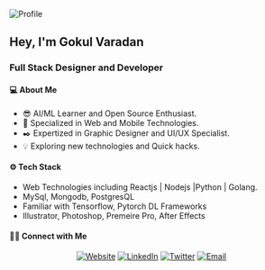 ![Profile](https://lh3.googleusercontent.com/eIp2tCUQZX53b6nvdx_mxYFHBT8wJHCharkO8A94OGkkWwiXFLJjhmHUUDRvmYU8yw7fKYqCtO_goD7yQye1u6G5vjzD5Pfdtf0gsGT_mm4nV5N65W9Hy7O_BgAxbpa34NOjNilk4UTiVuVCwteXJTySDc_l1guiusQoaeyPORX1HUtbOg--fiuPlxLvBgdfJ9RKRgJVtTP0oWO2yJsNWT8ez1pT7WR8m1CxABQhHC9NsjibXkezEPz3SaW5UquJvbCxK-3WC6NME86lkcBtiRtAeX4HP0OJvjFLb8BDR2VWAAw0PTrhdp9lVECYShrJeLspcrWv78BVSYLJlNtwdzde7H_bLtYeJsjrWczrI1qnW3RMXVMZJmbb58_YfbHHx9HI0ZJMLylfp3cUgDzZqZ7-olpiBqwjvGlpEOM7aEeSEqjt-Q_rEpoaS2zo5-QuiWVT1A33-m5YkfAIGyCMeIgAWOJi6mzdxiI7hOZEM7taz7Ha1zi4HjjhR65yB97cZxnhniBzfq42c_77SxH2IaDem1qqKupJbM2E92BmN6TWYpy3NAUAhms2FNm-tV69po3VAaGVrawYNNF63pjyjUmlGQ1cl0KGHY9YdFM4ugsjjrxypoFbI3qXx2aSSAA_IUnJXmvz9NftwlexKUMeEwjSyl3d5n9nH3ht40I1D2ys9ziVO3RIGSvZ2Zm5tA=w957-h524-no?authuser=0)

## Hey, I'm Gokul Varadan
### Full Stack Designer and Developer

#### 💻 About Me
* 😎 AI/ML Learner and Open Source Enthusiast.
* 🤩 Specialized in Web and Mobile Technologies.
* ✒️ Expertized in Graphic Designer and UI/UX Specialist.
* 💡 Exploring new technologies and Quick hacks.

#### ⚙️ Tech Stack
* Web Technologies including Reactjs | Nodejs |Python | Golang.
* MySql, Mongodb, PostgresQL
* Familiar with Tensorflow, Pytorch DL Frameworks
* Illustrator, Photoshop, Premeire Pro, After Effects

#### 🤝🏻 Connect with Me
<p align="center">
<a href="https://gokulcodes.github.io/gokulvaradan/"><img alt="Website" src="https://img.shields.io/badge/Website-gokulcodes.github.io-yellow?style=flat-square&logo=google-chrome"></a>
<a href="https://www.linkedin.com/in/gokulvaradan/"><img alt="LinkedIn" src="https://img.shields.io/badge/LinkedIn-Gokul%20Varadan-yellow?style=flat-square&logo=linkedin"></a>
<a href="https://www.twitter.com/gokul_varadan/"><img alt="Twitter" src="https://img.shields.io/badge/Twitter-gokul_varadan-yellow?style=flat-square&logo=Twitter"></a>
<a href="mailto:gokulvaradan2202@gmail.com"><img alt="Email" src="https://img.shields.io/badge/Email-gokulvaradan2202@gmail.com-yellow?style=flat-square&logo=gmail"></a>
</p>
